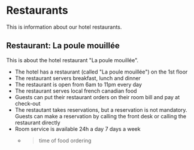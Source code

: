 # Restaurants

This is information about our hotel restaurants.

## Restaurant: La poule mouillée

This is about the hotel restaurant "La poule mouillée".

- The hotel has a restaurant (called "La poule mouillée") on the 1st floor
- The restaurant servers breakfast, lunch and dinner
- The restaurant is open from 6am to 11pm every day
- The restaurant serves local french canadian food
- Guests can put their restaurant orders on their room bill and pay at check-out
- The restautant takes reservations, but a reservation is not mandatory. Guests can make a reservation by calling the front desk or calling the restaurant directly
- Room service is available 24h a day 7 days a week
  - > time of food ordering